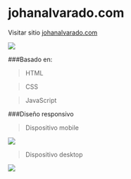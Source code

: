 # johanalvarado.com
Visitar sitio [johanalvarado.com](https://johanaalvarado.com/)

![](https://johanaalvarado.com/wp-content/uploads/2020/06/logo2.png)

###Basado en:

> HTML

> CSS

> JavaScript

###Diseño responsivo
> Dispositivo mobile

![](https://i.postimg.cc/wTcBdksH/johanaalvarado-com.png)

> Dispositivo desktop

![](https://i.postimg.cc/TYXPSs1C/pantalla-Joha.png)
